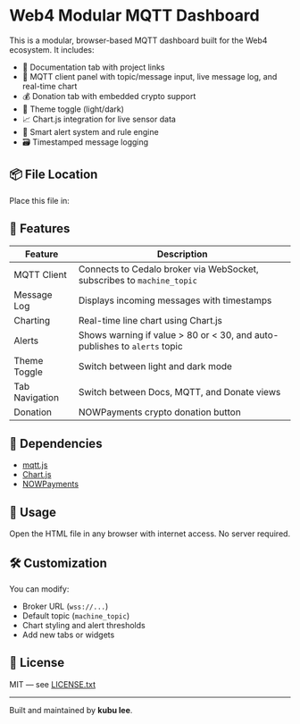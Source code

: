 # Web4 Modular MQTT Dashboard

This is a modular, browser-based MQTT dashboard built for the Web4 ecosystem. It includes:

- 📘 Documentation tab with project links
- 🔌 MQTT client panel with topic/message input, live message log, and real-time chart
- 💰 Donation tab with embedded crypto support
- 🌙 Theme toggle (light/dark)
- 📈 Chart.js integration for live sensor data
- 🧠 Smart alert system and rule engine
- 🗃️ Timestamped message logging

## 📦 File Location

Place this file in:


## 🚀 Features

| Feature         | Description                                                                 |
|----------------|-----------------------------------------------------------------------------|
| MQTT Client     | Connects to Cedalo broker via WebSocket, subscribes to `machine_topic`     |
| Message Log     | Displays incoming messages with timestamps                                 |
| Charting        | Real-time line chart using Chart.js                                        |
| Alerts          | Shows warning if value > 80 or < 30, and auto-publishes to `alerts` topic  |
| Theme Toggle    | Switch between light and dark mode                                         |
| Tab Navigation  | Switch between Docs, MQTT, and Donate views                                |
| Donation        | NOWPayments crypto donation button                                         |

## 🧰 Dependencies

- [mqtt.js](https://github.com/mqttjs/MQTT.js)
- [Chart.js](https://www.chartjs.org/)
- [NOWPayments](https://nowpayments.io/)

## 🧪 Usage

Open the HTML file in any browser with internet access. No server required.

## 🛠️ Customization

You can modify:
- Broker URL (`wss://...`)
- Default topic (`machine_topic`)
- Chart styling and alert thresholds
- Add new tabs or widgets

## 📜 License

MIT — see [LICENSE.txt](../LICENSE.txt)

---

Built and maintained by **kubu lee**.
